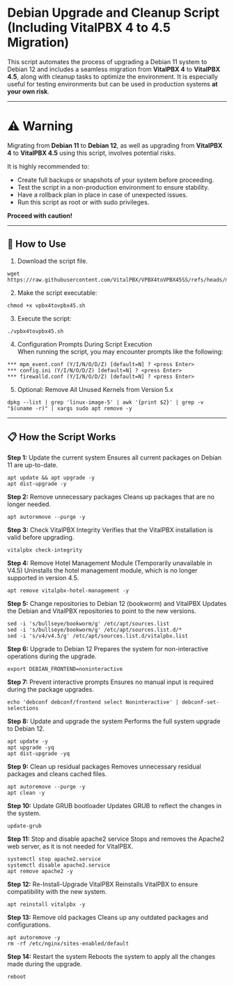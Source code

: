 # Debian Upgrade and Cleanup Script (Including VitalPBX 4 to 4.5 Migration)

This script automates the process of upgrading a Debian 11 system to Debian 12 and includes a seamless migration from **VitalPBX 4** to **VitalPBX 4.5**, along with cleanup tasks to optimize the environment. It is especially useful for testing environments but can be used in production systems **at your own risk**.

---

# ⚠️ Warning

Migrating from **Debian 11** to **Debian 12**, as well as upgrading from **VitalPBX 4** to **VitalPBX 4.5** using this script, involves potential risks. 

It is highly recommended to:

- Create full backups or snapshots of your system before proceeding.
- Test the script in a non-production environment to ensure stability.
- Have a rollback plan in place in case of unexpected issues.
- Run this script as root or with sudo privileges.

**Proceed with caution!**

---
## 🚀 How to Use

1. Download the script file.
```
wget https://raw.githubusercontent.com/VitalPBX/VPBX4toVPBX45SS/refs/heads/main/vpbx4tovpbx45.sh
```
2. Make the script executable:
```
chmod +x vpbx4tovpbx45.sh
```
3. Execute the script:
```
./vpbx4tovpbx45.sh
```
4. Configuration Prompts During Script Execution<br>
When running the script, you may encounter prompts like the following:
```
*** mpm_event.conf (Y/I/N/O/D/Z) [default=N] ? <press Enter>
*** config.ini (Y/I/N/O/D/Z) [default=N] ? <press Enter>
*** firewalld.conf (Y/I/N/O/D/Z) [default=N] ? <press Enter>
```
5. Optional: Remove All Unused Kernels from Version 5.x
```
dpkg --list | grep 'linux-image-5' | awk '{print $2}' | grep -v "$(uname -r)" | xargs sudo apt remove -y
```
---
## 📋 How the Script Works

**Step 1:** Update the current system
Ensures all current packages on Debian 11 are up-to-date.
```
apt update && apt upgrade -y
apt dist-upgrade -y
```
**Step 2:** Remove unnecessary packages
Cleans up packages that are no longer needed.
```
apt autoremove --purge -y
```
**Step 3:** Check VitalPBX Integrity
Verifies that the VitalPBX installation is valid before upgrading.
```
vitalpbx check-integrity
```
**Step 4:** Remove Hotel Management Module (Temporarily unavailable in V4.5)
Uninstalls the hotel management module, which is no longer supported in version 4.5.
```
apt remove vitalpbx-hotel-management -y
```
**Step 5:** Change repositories to Debian 12 (bookworm) and VitalPBX
Updates the Debian and VitalPBX repositories to point to the new versions.
```
sed -i 's/bullseye/bookworm/g' /etc/apt/sources.list
sed -i 's/bullseye/bookworm/g' /etc/apt/sources.list.d/*
sed -i 's/v4/v4.5/g' /etc/apt/sources.list.d/vitalpbx.list
```
**Step 6:** Upgrade to Debian 12
Prepares the system for non-interactive operations during the upgrade.
```
export DEBIAN_FRONTEND=noninteractive
```
**Step 7:** Prevent interactive prompts
Ensures no manual input is required during the package upgrades.
```
echo 'debconf debconf/frontend select Noninteractive' | debconf-set-selections
```
**Step 8:** Update and upgrade the system
Performs the full system upgrade to Debian 12.
```
apt update -y
apt upgrade -yq
apt dist-upgrade -yq
```
**Step 9:** Clean up residual packages
Removes unnecessary residual packages and cleans cached files.
```
apt autoremove --purge -y
apt clean -y
```
**Step 10:** Update GRUB bootloader
Updates GRUB to reflect the changes in the system.
```
update-grub
```
**Step 11:** Stop and disable apache2 service
Stops and removes the Apache2 web server, as it is not needed for VitalPBX.
```
systemctl stop apache2.service
systemctl disable apache2.service
apt remove apache2 -y
```
**Step 12:** Re-Install-Upgrade VitalPBX
Reinstalls VitalPBX to ensure compatibility with the new system.
```
apt reinstall vitalpbx -y
```
**Step 13:** Remove old packages
Cleans up any outdated packages and configurations.
```
apt autoremove -y
rm -rf /etc/nginx/sites-enabled/default
```
**Step 14:** Restart the system
Reboots the system to apply all the changes made during the upgrade.
```
reboot
```
